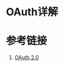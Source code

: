 OAuth详解
================


参考链接
============
1. [OAuth 2.0](http://www.ruanyifeng.com/blog/2014/05/oauth_2_0.html)
